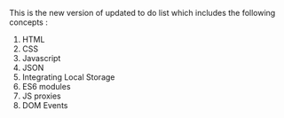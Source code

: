 This is the new version of updated to do list which includes the following concepts :
1. HTML
2. CSS
3. Javascript
4. JSON
5. Integrating Local Storage
6. ES6 modules
7. JS proxies
8. DOM Events  
